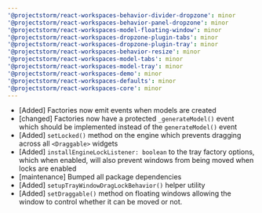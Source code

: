 ```yaml
---
'@projectstorm/react-workspaces-behavior-divider-dropzone': minor
'@projectstorm/react-workspaces-behavior-panel-dropzone': minor
'@projectstorm/react-workspaces-model-floating-window': minor
'@projectstorm/react-workspaces-dropzone-plugin-tabs': minor
'@projectstorm/react-workspaces-dropzone-plugin-tray': minor
'@projectstorm/react-workspaces-behavior-resize': minor
'@projectstorm/react-workspaces-model-tabs': minor
'@projectstorm/react-workspaces-model-tray': minor
'@projectstorm/react-workspaces-demo': minor
'@projectstorm/react-workspaces-defaults': minor
'@projectstorm/react-workspaces-core': minor
---
```


- [Added] Factories now emit events when models are created
- [changed] Factories now have a protected `_generateModel()` event which should be implemented instead of the `generateModel()` event
- [Added] `setLocked()` method on the engine which prevents dragging across all `<Draggable>` widgets
- [Added] `installEngineLockListener: boolean` to the tray factory options, which when enabled, will also prevent windows from being moved when locks are enabled
- [maintenance] Bumped all package dependencies
- [Added] `setupTrayWindowDragLockBehavior()` helper utility
- [Added] `setDraggable()` method on floating windows allowing the window to control whether it can be moved or not.
